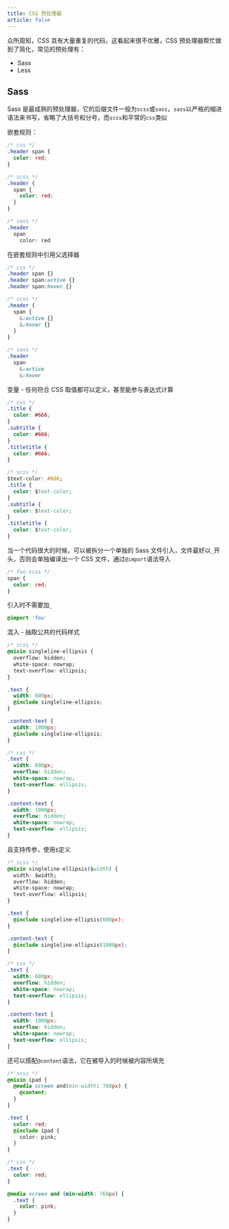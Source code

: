 ```yaml
---
title: CSS 预处理器
article: false
---
```


众所周知，CSS 具有大量重复的代码，这看起来很不优雅，CSS 预处理器帮忙做到了简化，常见的预处理有：

+ Sass
+ Less

## Sass

Sass 是最成熟的预处理器，它的后缀文件一般为`scss`或`sass`，`sass`以严格的缩进语法来书写，省略了大括号和分号，而`scss`和平常的`css`类似

嵌套规则：

```css
/* css */
.header span {
  color: red;
}

/* scss */
.header {
  span {
    color: red;
  }
}

/* sass */
.header
  span
    color: red
```

在嵌套规则中引用父选择器

```css
/* css */
.header span {}
.header span:active {}
.header span:hover {}

/* scss */
.header {
  span {
    &:active {}
    &:hover {}
  }
}

/* sass */
.header
  span
    &:active
    &:hover
```

变量 - 任何符合 CSS 取值都可以定义，甚至能参与表达式计算

```css
/* css */
.title {
  color: #666;
}
.subtitle {
  color: #666;
}
.titletitle {
  color: #666;
}

/* scss */
$text-color: #666;
.title {
  color: $text-color;
}
.subtitle {
  color: $text-color;
}
.titletitle {
  color: $text-color;
}
```

当一个代码很大的时候，可以被拆分一个单独的 Sass 文件引入，文件最好以`_`开头，否则会单独编译出一个 CSS 文件，通过`@import`语法导入

```scss
/* foo.scss */
span {
  color: red;
}
```

引入时不需要加`_`

```scss
@import 'foo'
```

混入 - 抽取公共的代码样式

```css
/* scss */
@mixin singleline-ellipsis {
  overflow: hidden;
  white-space: nowrap;
  text-overflow: ellipsis;
}

.text {
  width: 600px;
  @include singleline-ellipsis;
}

.content-text {
  width: 1000px;
  @include singleline-ellipsis;
}

/* css */
.text {
  width: 600px;
  overflow: hidden;
  white-space: nowrap;
  text-overflow: ellipsis;
}

.content-text {
  width: 1000px;
  overflow: hidden;
  white-space: nowrap;
  text-overflow: ellipsis;
}
```

且支持传参，使用`$`定义

```css
/* scss */
@mixin singleline-ellipsis($width) {
  width: $width;
  overflow: hidden;
  white-space: nowrap;
  text-overflow: ellipsis;
}

.text {
  @include singleline-ellipsis(600px);
}

.content-text {
  @include singleline-ellipsis(1000px);
}

/* css */
.text {
  width: 600px;
  overflow: hidden;
  white-space: nowrap;
  text-overflow: ellipsis;
}

.content-text {
  width: 1000px;
  overflow: hidden;
  white-space: nowrap;
  text-overflow: ellipsis;
}
```

还可以搭配`@content`语法，它在被导入的时候被内容所填充

```css
/* scss */
@mixin ipad {
  @media screen and(min-width: 768px) {
    @content;
  }
}

.text {
  color: red;
  @include ipad {
    color: pink;
  }
}

/* css */
.text {
  color: red;
}

@media screen and (min-width: 768px) {
  .text {
    color: pink;
  }
}
```
